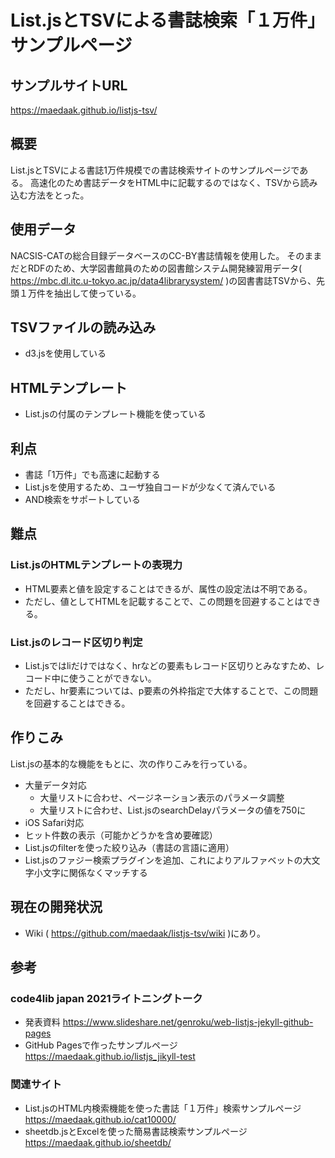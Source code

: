 # List.jsとTSVによる書誌検索「１万件」サンプルページ

## サンプルサイトURL
https://maedaak.github.io/listjs-tsv/

## 概要
List.jsとTSVによる書誌1万件規模での書誌検索サイトのサンプルページである。
高速化のため書誌データをHTML中に記載するのではなく、TSVから読み込む方法をとった。

## 使用データ
NACSIS-CATの総合目録データベースのCC-BY書誌情報を使用した。
そのままだとRDFのため、大学図書館員のための図書館システム開発練習用データ( https://mbc.dl.itc.u-tokyo.ac.jp/data4librarysystem/ )の図書書誌TSVから、先頭１万件を抽出して使っている。

## TSVファイルの読み込み
- d3.jsを使用している

## HTMLテンプレート
- List.jsの付属のテンプレート機能を使っている

## 利点
- 書誌「1万件」でも高速に起動する
- List.jsを使用するため、ユーザ独自コードが少なくて済んでいる
- AND検索をサポートしている

## 難点
### List.jsのHTMLテンプレートの表現力
- HTML要素と値を設定することはできるが、属性の設定法は不明である。
- ただし、値としてHTMLを記載することで、この問題を回避することはできる。
### List.jsのレコード区切り判定
- List.jsではliだけではなく、hrなどの要素もレコード区切りとみなすため、レコード中に使うことができない。
- ただし、hr要素については、p要素の外枠指定で大体することで、この問題を回避することはできる。

## 作りこみ
List.jsの基本的な機能をもとに、次の作りこみを行っている。
- 大量データ対応
    - 大量リストに合わせ、ページネーション表示のパラメータ調整
    - 大量リストに合わせ、List.jsのsearchDelayパラメータの値を750に
- iOS Safari対応    
- ヒット件数の表示（可能かどうかを含め要確認）
- List.jsのfilterを使った絞り込み（書誌の言語に適用）
- List.jsのファジー検索プラグインを追加、これによりアルファベットの大文字小文字に関係なくマッチする

## 現在の開発状況
- Wiki ( https://github.com/maedaak/listjs-tsv/wiki )にあり。

## 参考
### code4lib japan 2021ライトニングトーク
- 発表資料 https://www.slideshare.net/genroku/web-listjs-jekyll-github-pages
- GitHub Pagesで作ったサンプルページ https://maedaak.github.io/listjs_jikyll-test
### 関連サイト
- List.jsのHTML内検索機能を使った書誌「１万件」検索サンプルページ
 https://maedaak.github.io/cat10000/
- sheetdb.jsとExcelを使った簡易書誌検索サンプルページ
 https://maedaak.github.io/sheetdb/

